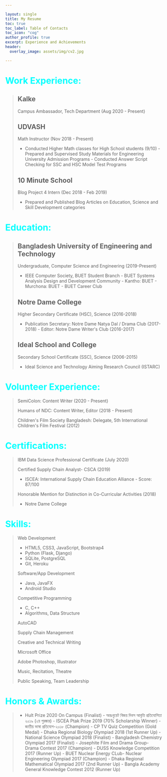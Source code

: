 ```yaml
---

layout: single
title: My Resume
toc: true
toc_label: Table of Contacts
toc_icon: "cog"
author_profile: true
excerpt: Experience and Achievements
header:
  overlay_image: assets/img/cv2.jpg

---
```


# <span style = "color: cyan"> Work Experience: </span>

> ## Kalke
>
> Campus Ambassador, Tech Department (Aug 2020 - Present)
>
> ## UDVASH 
>
> Math Instructor (Nov 2018 - Present)
>
>	- Conducted Higher Math classes for High School students (9/10)
	- Prepared and Supervised Study Materials for Engineering University Admission Programs
	- Conducted Answer Script Checking for SSC and HSC Model Test Programs
>
> ## 10 Minute School 
>
> Blog Project 4 Intern (Dec 2018 - Feb 2019)
>
> 	- Prepared and Published Blog Articles on Education, Science and Skill Development categories


# <span style = "color: cyan"> Education: </span>

> ## Bangladesh University of Engineering and Technology 
>
> Undergraduate, Computer Science and Engineering (2019-Present)
>
>	- IEEE Computer Society, BUET Student Branch
	- BUET Systems Analysis Design and Development Community 
	- Kantho: BUET
	- Murchona: BUET
	- BUET Career Club
>
> ## Notre Dame College
>
> Higher Secondary Certificate (HSC), Science (2016-2018)
>
>	- Publication Secretary: Notre Dame Natya Dal / Drama Club (2017-2018)
	- Editor: Notre Dame Writer's Club (2016-2017)
>
> ## Ideal School and College
>
> Secondary School Certificate (SSC), Science (2006-2015)
>
>	- Ideal Science and Technology Aiming Research Council (ISTARC)


# <span style = "color: cyan"> Volunteer Experience: </span>

> SemiColon: Content Writer (2020 - Present)
>
> Humans of NDC: Content Writer, Editor (2018 - Present)
>
> Children's Film Society Bangladesh: Delegate, 5th International Children's Film Festival (2012) 

# <span style = "color: cyan"> Certifications: </span> 

> IBM Data Science Professional Certificate (July 2020)
>
> Certified Supply Chain Analyst- CSCA (2019)
>
>	- ISCEA: International Supply Chain Education Alliance
	- Score: 87/100
>
> Honorable Mention for Distinction in Co-Curricular Activities (2018)
>	- Notre Dame College

# <span style = "color: cyan"> Skills: </span> 

> Web Development
>
>	- HTML5, CSS3, JavaScript, Bootstrap4
>	- Python (Flask, Django)
>	- SQLite, PostgreSQL
>	- Git, Heroku
>
> Software/App Development
>
>	- Java, JavaFX
>	- Android Studio
>
> Competitive Programming
>
>	- C, C++
>	- Algorithms, Data Structure
>
> AutoCAD
>
> Supply Chain Management
>
> Creative and Technical Writing
>
> Microsoft Office
>
> Adobe Photoshop, Illustrator
>
> Music, Recitation, Theatre 
>
> Public Speaking, Team Leadership

# <span style = "color: cyan"> Honors & Awards: </span>

> 	- Hult Prize 2020 On Campus (Finalist)
	- অন্তঃবুয়েট বিজয় দিবস আবৃত্তি প্রতিযোগিতা ২০১৯ (২য় পুরষ্কার)
	- ISCEA Ptak Prize 2019 (70% Scholarship Winner)
	- জাতীয় ভাষা প্রতিযোগ-২০১৮ (Champion)
	- CP TV Quiz Competition (Gold Medal)
	- Dhaka Regional Biology Olympiad 2018 (1st Runner Up)
	- National Science Olympiad 2018 (Finalist)
	- Bangladesh Chemistry Olympiad 2017 (Finalist)
	- Josephite Film and Drama Group- Drama Contest 2017 (Champion)
	- DUSS Knowledge Competition 2017 (Runner Up)
	- BUET Nuclear Energy CLub- Nuclear Engineering Olympiad 2017 (Champion)
	- Dhaka Regional Mathematical Olympiad 2017 (2nd Runner Up)
	- Bangla Academy General Knowledge Contest 2012 (Runner Up)
